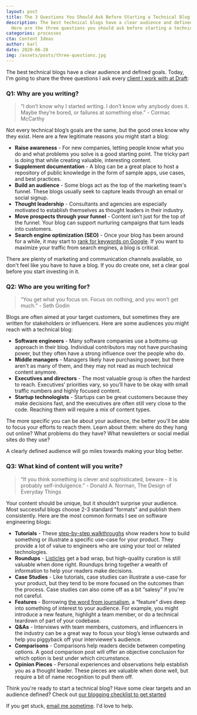 ```yaml
---
layout: post
title: The 3 Questions You Should Ask Before Starting a Technical Blog
description: The best technical blogs have a clear audience and defined goals.
  Here are the three questions you should ask before starting a technical blog.
categories: processes
cta: Content Ideas
author: karl
date: 2020-06-28
img: /assets/posts/three-questions.jpg
---
```


The best technical blogs have a clear audience and defined goals. Today, I'm going to share the three questions I ask every [client I work with at Draft](https://draft.dev/):

### Q1: Why are you writing?

> “I don’t know why I started writing. I don’t know why anybody does it. Maybe they’re bored, or failures at something else.” - Cormac McCarthy

Not every technical blog’s goals are the same, but the good ones know why they exist. Here are a few legitimate reasons you might start a blog:

*   **Raise awareness** - For new companies, letting people know what you do and what problems you solve is a good starting point. The tricky part is doing that while creating valuable, interesting content.
*   **Supplement documentation** - A blog can be a great place to host a repository of public knowledge in the form of sample apps, use cases, and best practices.
*   **Build an audience** - Some blogs act as the top of the marketing team's funnel. These blogs usually seek to capture leads through an email or social signup.
*   **Thought leadership** - Consultants and agencies are especially motivated to establish themselves as thought leaders in their industry.
*   **Move prospects through your funnel** - Content isn’t just for the top of the funnel. Your blog can support nurturing campaigns that turn leads into customers.
*   **Search engine optimization (SEO)** - Once your blog has been around for a while, it may start to [rank for keywords on Google](https://draft.dev/learn/seo-keyword-opportunities-in-developer-marketing). If you want to maximize your traffic from search engines, a blog is critical.

There are plenty of marketing and communication channels available, so don't feel like you have to have a blog. If you do create one, set a clear goal before you start investing in it.

<!-- signup -->

### Q2: Who are you writing for?

> “You get what you focus on. Focus on nothing, and you won’t get much.” - Seth Godin

Blogs are often aimed at your target customers, but sometimes they are written for stakeholders or influencers. Here are some audiences you might reach with a technical blog:

*   **Software engineers** - Many software companies use a bottoms-up approach in their blog. Individual contributors may not have purchasing power, but they often have a strong influence over the people who do.
*   **Middle managers** - Managers likely have purchasing power, but there aren't as many of them, and they may not read as much technical content anymore.
*   **Executives and directors** - The most valuable group is often the hardest to reach. Executives’ priorities vary, so you’ll have to be okay with small traffic numbers and highly focused content.
*   **Startup technologists** - Startups can be great customers because they make decisions fast, and the executives are often still very close to the code. Reaching them will require a mix of content types.

The more specific you can be about your audience, the better you'll be able to focus your efforts to reach them. Learn about them: where do they hang out online? What problems do they have? What newsletters or social medial sites do they use?

A clearly defined audience will go miles towards making your blog better.

### Q3: What kind of content will you write?

> “If you think something is clever and sophisticated, beware - it is probably self-indulgence.” - Donald A. Norman, The Design of Everyday Things

Your content should be unique, but it shouldn’t surprise your audience. Most successful blogs choose 2-3 standard "formats" and publish them consistently. Here are the most common formats I see on software engineering blogs:

*   **Tutorials** - These [step-by-step walkthroughs](https://draft.dev/learn/technical-tutorials) show readers how to build something or illustrate a specific use-case for your product. They provide a lot of value to engineers who are using your tool or related technologies.
*   **Roundups** - [Listicles](https://en.wikipedia.org/wiki/Listicle) get a bad wrap, but high-quality curation is still valuable when done right. Roundups bring together a wealth of information to help your readers make decisions.
*   **Case Studies** - Like tutorials, case studies can illustrate a use-case for your product, but they tend to be more focused on the outcomes than the process. Case studies can also come off as a bit “salesy” if you're not careful.
*   **Features** - Borrowing [the word from journalism](https://www.bbc.co.uk/bitesize/guides/zqt7k7h/revision/1), a “feature” dives deep into something of interest to your audience. For example, you might introduce a new feature, highlight a team member, or do a technical teardown of part of your codebase.
*   **Q&As** - Interviews with team members, customers, and influencers in the industry can be a great way to focus your blog’s lense outwards and help you piggyback off your interviewee's audience.
*   **Comparisons** - Comparisons help readers decide between competing options. A good comparison post will offer an objective conclusion for which option is best under which circumstance.
*   **Opinion Pieces** - Personal experiences and observations help establish you as a thought leader. These pieces are valuable when done well, but require a bit of name recognition to pull them off.

Think you're ready to start a technical blog? Have some clear targets and an audience defined? Check out [our blogging checklist to get started](/learn/blog-launch-checklist)

If you get stuck, [email me sometime](mailto:karl@draft.dev). I'd love to help.
